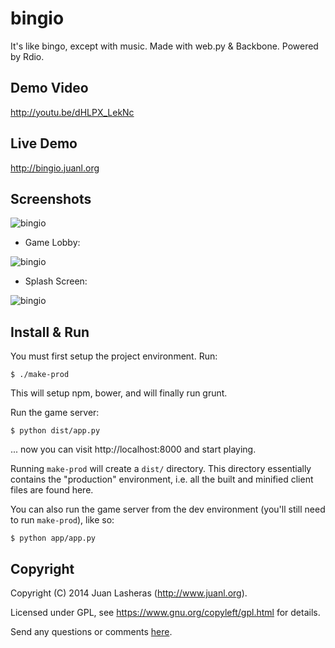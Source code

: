 bingio
======

It's like bingo, except with music. Made with web.py & Backbone. Powered by Rdio.

## Demo Video

http://youtu.be/dHLPX_LekNc

## Live Demo

http://bingio.juanl.org

## Screenshots

![bingio](https://raw.github.com/jlas/bingio/master/media/screenshot-game.png)

* Game Lobby:

![bingio](https://raw.github.com/jlas/bingio/master/media/screenshot-lobby.png)

* Splash Screen:

![bingio](https://raw.github.com/jlas/bingio/master/media/screenshot-splash.png)

## Install & Run

You must first setup the project environment. Run:

    $ ./make-prod

This will setup npm, bower, and will finally run grunt.

Run the game server:

    $ python dist/app.py

... now you can visit http://localhost:8000 and start playing.

Running <code>make-prod</code> will create a <code>dist/</code> directory. This
directory essentially contains the "production" environment, i.e. all the built
and minified client files are found here.

You can also run the game server from the dev environment (you'll still
need to run <code>make-prod</code>), like so:

    $ python app/app.py

Copyright
---------

Copyright (C) 2014 Juan Lasheras (http://www.juanl.org).

Licensed under GPL, see https://www.gnu.org/copyleft/gpl.html for details.

Send any questions or comments [here](http://twitter.com/jlas_).
